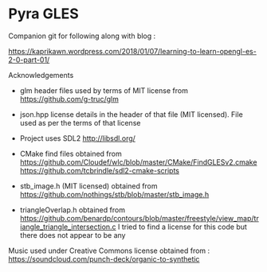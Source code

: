 # Pyra GLES
Companion git for following along with blog :

https://kaprikawn.wordpress.com/2018/01/07/learning-to-learn-opengl-es-2-0-part-01/

Acknowledgements

- glm header files used by terms of MIT license from https://github.com/g-truc/glm
- json.hpp license details in the header of that file (MIT licensed). File used as per the terms of that license
- Project uses SDL2 http://libsdl.org/
- CMake find files obtained from
https://github.com/Cloudef/wlc/blob/master/CMake/FindGLESv2.cmake
https://github.com/tcbrindle/sdl2-cmake-scripts

- stb_image.h (MIT licensed) obtained from 
https://github.com/nothings/stb/blob/master/stb_image.h

- triangleOverlap.h obtained from 
https://github.com/benardp/contours/blob/master/freestyle/view_map/triangle_triangle_intersection.c
I tried to find a license for this code but there does not appear to be any

Music used under Creative Commons license obtained from :
https://soundcloud.com/punch-deck/organic-to-synthetic
